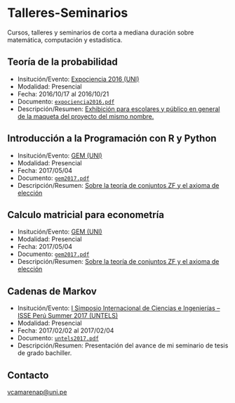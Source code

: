 # Talleres-Seminarios

Cursos, talleres y seminarios de corta a mediana duración sobre matemática, computación y estadística.


## Teoría de la probabilidad

- Insitución/Evento: [Expociencia 2016 (UNI)](https://www.uni.edu.pe/index.php/rss/item/1916-expociencia-2016)
- Modalidad: Presencial
- Fecha: 2016/10/17 al 2016/10/21
- Documento: [`expociencia2016.pdf`](https://github.com/DanielCamarena/Charlas-Talks/blob/main/01/expociencia2016.pdf)
- Descripción/Resumen: [Exhibición para escolares y público en general de la maqueta del proyecto del mismo nombre.](https://www.youtube.com/watch?v=JPgbDQHZxzE)


## Introducción a la Programación con R y Python

   - Insitución/Evento: [GEM (UNI)](https://www.facebook.com/GEMFCUNI)
   - Modalidad: Presencial
   - Fecha: 2017/05/04
   - Documento: [`gem2017.pdf`](../main/03/gem2017.pdf)
   - Descripción/Resumen: [Sobre la teoría de conjuntos ZF y el axioma de elección](https://www.facebook.com/notes/347312730052307/)


## Calculo matricial para econometría

   - Insitución/Evento: [GEM (UNI)](https://www.facebook.com/GEMFCUNI)
   - Modalidad: Presencial
   - Fecha: 2017/05/04
   - Documento: [`gem2017.pdf`](../main/03/gem2017.pdf)
   - Descripción/Resumen: [Sobre la teoría de conjuntos ZF y el axioma de elección](https://www.facebook.com/notes/347312730052307/)

## Cadenas de Markov

   - Insitución/Evento: [I Simposio Internacional de Ciencias e Ingenierías – ISSE Perú Summer 2017 (UNTELS)](https://psici2017.wixsite.com/simposio)
   - Modalidad: Presencial
   - Fecha: 2017/02/02 al 2017/02/04
   - Documento: [`untels2017.pdf`](../main/02/untels2017.pdf)
   - Descripción/Resumen: Presentación del avance de mi seminario de tesis de grado bachiller.


## Contacto

vcamarenap@uni.pe
